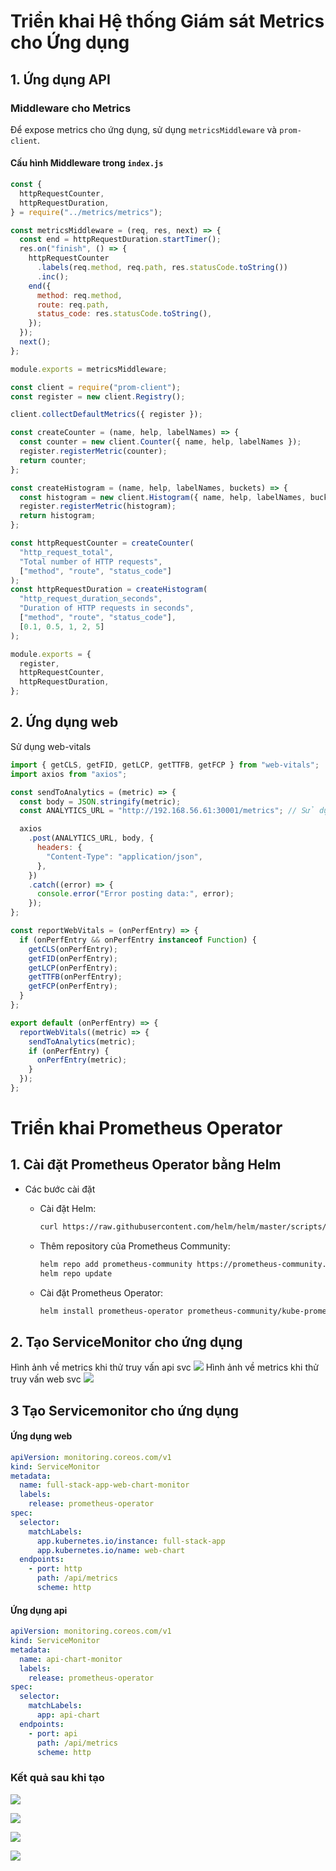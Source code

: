# Triển khai Hệ thống Giám sát Metrics cho Ứng dụng

## 1. Ứng dụng API

### Middleware cho Metrics

Để expose metrics cho ứng dụng, sử dụng `metricsMiddleware` và `prom-client`.

#### Cấu hình Middleware trong `index.js`

```javascript
const {
  httpRequestCounter,
  httpRequestDuration,
} = require("../metrics/metrics");

const metricsMiddleware = (req, res, next) => {
  const end = httpRequestDuration.startTimer();
  res.on("finish", () => {
    httpRequestCounter
      .labels(req.method, req.path, res.statusCode.toString())
      .inc();
    end({
      method: req.method,
      route: req.path,
      status_code: res.statusCode.toString(),
    });
  });
  next();
};

module.exports = metricsMiddleware;
```

```javascript
const client = require("prom-client");
const register = new client.Registry();

client.collectDefaultMetrics({ register });

const createCounter = (name, help, labelNames) => {
  const counter = new client.Counter({ name, help, labelNames });
  register.registerMetric(counter);
  return counter;
};

const createHistogram = (name, help, labelNames, buckets) => {
  const histogram = new client.Histogram({ name, help, labelNames, buckets });
  register.registerMetric(histogram);
  return histogram;
};

const httpRequestCounter = createCounter(
  "http_request_total",
  "Total number of HTTP requests",
  ["method", "route", "status_code"]
);
const httpRequestDuration = createHistogram(
  "http_request_duration_seconds",
  "Duration of HTTP requests in seconds",
  ["method", "route", "status_code"],
  [0.1, 0.5, 1, 2, 5]
);

module.exports = {
  register,
  httpRequestCounter,
  httpRequestDuration,
};
```

## 2. Ứng dụng web

Sử dụng web-vitals

```javascript
import { getCLS, getFID, getLCP, getTTFB, getFCP } from "web-vitals";
import axios from "axios";

const sendToAnalytics = (metric) => {
  const body = JSON.stringify(metric);
  const ANALYTICS_URL = "http://192.168.56.61:30001/metrics"; // Sử dụng URL tuyệt đối

  axios
    .post(ANALYTICS_URL, body, {
      headers: {
        "Content-Type": "application/json",
      },
    })
    .catch((error) => {
      console.error("Error posting data:", error);
    });
};

const reportWebVitals = (onPerfEntry) => {
  if (onPerfEntry && onPerfEntry instanceof Function) {
    getCLS(onPerfEntry);
    getFID(onPerfEntry);
    getLCP(onPerfEntry);
    getTTFB(onPerfEntry);
    getFCP(onPerfEntry);
  }
};

export default (onPerfEntry) => {
  reportWebVitals((metric) => {
    sendToAnalytics(metric);
    if (onPerfEntry) {
      onPerfEntry(metric);
    }
  });
};
```

# Triển khai Prometheus Operator

## 1. Cài đặt Prometheus Operator bằng Helm

- Các bước cài đặt

  - Cài đặt Helm:
    ```bash
    curl https://raw.githubusercontent.com/helm/helm/master/scripts/get-helm-3 | bash
    ```
  - Thêm repository của Prometheus Community:
    ```bash
    helm repo add prometheus-community https://prometheus-community.github.io/helm-charts
    helm repo update
    ```
  - Cài đặt Prometheus Operator:
    ```bash
    helm install prometheus-operator prometheus-community/kube-prometheus-stack -f values.yaml
    ```

## 2. Tạo ServiceMonitor cho ứng dụng

Hình ảnh về metrics khi thử truy vấn api svc ![](./images/test.jpeg)
Hình ảnh về metrics khi thử truy vấn web svc ![](./images/test1.png)

## 3 Tạo Servicemonitor cho ứng dụng

#### Ứng dụng web

```yaml
apiVersion: monitoring.coreos.com/v1
kind: ServiceMonitor
metadata:
  name: full-stack-app-web-chart-monitor
  labels:
    release: prometheus-operator
spec:
  selector:
    matchLabels:
      app.kubernetes.io/instance: full-stack-app
      app.kubernetes.io/name: web-chart
  endpoints:
    - port: http
      path: /api/metrics
      scheme: http
```

#### Ứng dụng api

```yaml
apiVersion: monitoring.coreos.com/v1
kind: ServiceMonitor
metadata:
  name: api-chart-monitor
  labels:
    release: prometheus-operator
spec:
  selector:
    matchLabels:
      app: api-chart
  endpoints:
    - port: api
      path: /api/metrics
      scheme: http
```

### Kết quả sau khi tạo

![](./images/2.jpeg)

![](./images/3.jpeg)

![](./images/4.jpeg)

![](./images/1.jpeg)
